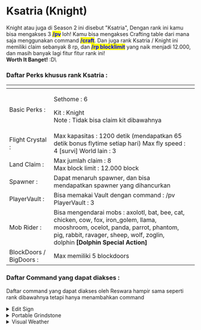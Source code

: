 # Ksatria (Knight)

Knight atau juga di Season 2 ini disebut "Ksatria", Dengan rank ini kamu bisa mengakses 3 <mark style="color:blue;">**/pv**</mark> loh! Kamu bisa mengakses Crafting table dari mana saja menggunakan command <mark style="color:blue;">**/craft**</mark>. Dan juga rank Ksatria / Knight ini memiliki claim sebanyak 8 rp, dan <mark style="color:blue;">**/rp blocklimit**</mark> yang naik menjadi 12.000, dan masih banyak lagi fitur fitur rank ini! \
**Worth It Banget!** :D\


### Daftar Perks khusus rank Ksatria :

<table data-view="cards"><thead><tr><th></th><th></th><th></th></tr></thead><tbody><tr><td>Basic Perks :</td><td><p>Sethome : 6</p><p>Kit : Knight<br>Note : Tidak bisa claim kit dibawahnya</p></td><td></td></tr><tr><td>Flight Crystal :</td><td>Max kapasitas : 1200 detik (mendapatkan 65 detik bonus flytime setiap hari) Max fly speed : 4 [survi] World lain : 3</td><td></td></tr><tr><td>Land Claim :</td><td>Max jumlah claim : 8<br>Max block limit : 12.000 block</td><td></td></tr><tr><td>Spawner :</td><td>Dapat menaruh spawner, dan bisa mendapatkan spawner yang dihancurkan</td><td></td></tr><tr><td>PlayerVault :</td><td>Bisa memakai Vault dengan command : /pv<br>PlayerVault : 3</td><td></td></tr><tr><td>Mob Rider :</td><td>Bisa mengendarai mobs : axolotl, bat, bee, cat, chicken, cow, fox, iron_golem, llama, mooshroom, ocelot, panda, parrot, phantom, pig, rabbit, ravager, sheep, wolf, zoglin, dolphin <strong>[Dolphin Special Action]</strong></td><td></td></tr><tr><td>BlockDoors / BigDoors :</td><td>Max memiliki 5 blockdoors</td><td></td></tr></tbody></table>

### Daftar Command yang dapat diakses : &#x20;

Daftar command yang dapat diakses oleh Reswara hampir sama seperti rank dibawahnya tetapi hanya menambahkan command

<details>

<summary>Edit Sign</summary>

Sama seperti reswara namun bedanya rank Ksatria dapat menggunakan warna saat mengedit

</details>

<details>

<summary>Portable Grindstone</summary>

Akses portable grindstone : /grindstone

</details>

<details>

<summary>Visual Weather</summary>

Akses visual weather

</details>
